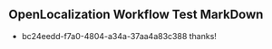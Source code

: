 ## OpenLocalization Workflow Test MarkDown
* bc24eedd-f7a0-4804-a34a-37aa4a83c388 thanks!

<!--HONumber=Aug16_HO4-->


